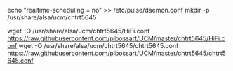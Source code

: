 echo "realtime-scheduling = no" >> /etc/pulse/daemon.conf
mkdir -p /usr/share/alsa/ucm/chtrt5645

wget -O /usr/share/alsa/ucm/chtrt5645/HiFi.conf https://raw.githubusercontent.com/plbossart/UCM/master/chtrt5645/HiFi.conf
wget -O /usr/share/alsa/ucm/chtrt5645/chtrt5645.conf https://raw.githubusercontent.com/plbossart/UCM/master/chtrt5645/chtrt5645.conf

